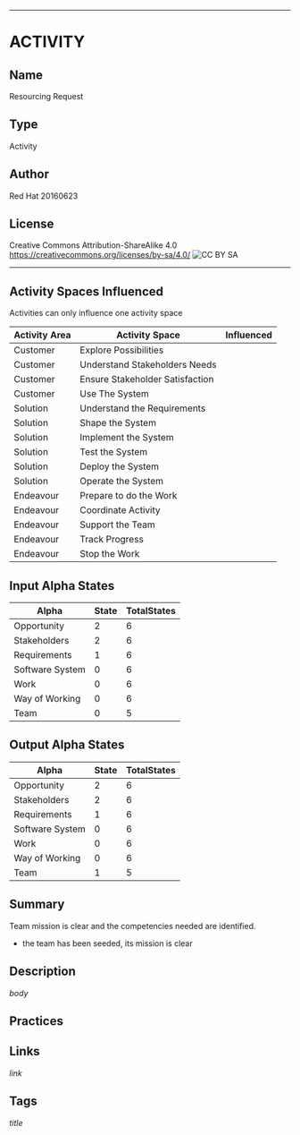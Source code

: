 ----------
# ACTIVITY
## Name
Resourcing Request
## Type
Activity
## Author
Red Hat 20160623
## License
Creative Commons Attribution-ShareAlike 4.0
https://creativecommons.org/licenses/by-sa/4.0/
![CC BY SA](https://licensebuttons.net/l/by-sa/3.0/88x31.png)

----------

## Activity Spaces Influenced
Activities can only influence one activity space

| Activity Area | Activity Space | Influenced |
|---------------|----------------|------------|
|Customer|Explore Possibilities||
|Customer|Understand Stakeholders Needs||
|Customer|Ensure Stakeholder Satisfaction||
|Customer|Use The System||
|Solution|Understand the Requirements||
|Solution|Shape the System||
|Solution|Implement the System||
|Solution|Test the System||
|Solution|Deploy the System||
|Solution|Operate the System||
|Endeavour|Prepare to do the Work||
|Endeavour|Coordinate Activity||
|Endeavour|Support the Team||
|Endeavour|Track Progress||
|Endeavour|Stop the Work||

## Input Alpha States
Alpha | State | TotalStates
---| --- | ---
Opportunity|2|6
Stakeholders|2|6
Requirements|1|6
Software System|0|6
Work|0|6
Way of Working|0|6
Team|0|5

## Output Alpha States
Alpha | State | TotalStates
---| --- | ---
Opportunity|2|6
Stakeholders|2|6
Requirements|1|6
Software System|0|6
Work|0|6
Way of Working|0|6
Team|1|5

## Summary
Team mission is clear and the competencies needed are identified.
- the team has been seeded, its mission is clear

## Description
$body$

## Practices

## Links
$link$

## Tags
$title$
